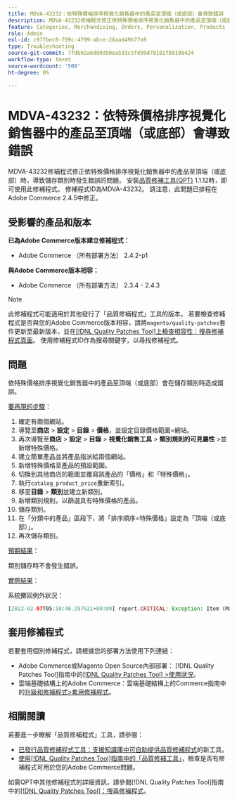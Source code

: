 ```yaml
---
title: MDVA-43232：依特殊價格排序視覺化銷售器中的產品至頂端（或底部）會導致錯誤
description: MDVA-43232修補程式修正依特殊價格排序視覺化銷售器中的產品至頂端（或底部）時，導致儲存類別時發生錯誤的問題。 安裝[Quality Patches Tool (QPT)](https://experienceleague.adobe.com/zh-hant/docs/commerce-operations/tools/quality-patches-tool/quality-patches-tool-to-self-serve-quality-patches) 1.1.12後，即可使用此修補程式。 修補程式ID為MDVA-43232。 請注意，此問題已排程在Adobe Commerce 2.4.5中修正。
feature: Categories, Merchandising, Orders, Personalization, Products
role: Admin
exl-id: c977bec8-f99c-4799-abce-26aad49b77e8
type: Troubleshooting
source-git-commit: 7fdb02a6d89d50ea593c5fd99d78101f89198424
workflow-type: tm+mt
source-wordcount: '509'
ht-degree: 0%

---
```


# MDVA-43232：依特殊價格排序視覺化銷售器中的產品至頂端（或底部）會導致錯誤

MDVA-43232修補程式修正依特殊價格排序視覺化銷售器中的產品至頂端（或底部）時，導致儲存類別時發生錯誤的問題。 安裝[品質修補工具(QPT)](https://experienceleague.adobe.com/zh-hant/docs/commerce-operations/tools/quality-patches-tool/quality-patches-tool-to-self-serve-quality-patches) 1.1.12時，即可使用此修補程式。 修補程式ID為MDVA-43232。 請注意，此問題已排程在Adobe Commerce 2.4.5中修正。

## 受影響的產品和版本

**已為Adobe Commerce版本建立修補程式：**

* Adobe Commerce （所有部署方法） 2.4.2-p1

**與Adobe Commerce版本相容：**

* Adobe Commerce （所有部署方法） 2.3.4 - 2.4.3

>[!NOTE]
>
>此修補程式可能適用於其他發行了「品質修補程式」工具的版本。 若要檢查修補程式是否與您的Adobe Commerce版本相容，請將`magento/quality-patches`套件更新至最新版本，並在[[!DNL Quality Patches Tool]上檢查相容性：搜尋修補程式頁面](https://experienceleague.adobe.com/zh-hant/docs/commerce-operations/tools/quality-patches-tool/quality-patches-tool-to-self-serve-quality-patches)。 使用修補程式ID作為搜尋關鍵字，以尋找修補程式。

## 問題

依特殊價格排序視覺化銷售器中的產品至頂端（或底部）會在儲存類別時造成錯誤。

<u>要再現的步驟</u>：

1. 確定有兩個網站。
1. 導覽至&#x200B;**商店** > **設定** > **目錄** > **價格**，並設定目錄價格範圍=網站。
1. 再次導覽至&#x200B;**商店** > **設定** > **目錄** > **視覺化銷售工具** > **類別規則的可見屬性** >並新增特殊價格。
1. 建立簡單產品並將產品指派給兩個網站。
1. 新增特殊價格至產品的預設範圍。
1. 切換到其他商店的範圍並覆寫該產品的「價格」和「特殊價格」。
1. 執行`catalog_product_price`重新索引。
1. 移至&#x200B;**目錄** > **類別**&#x200B;並建立新類別。
1. 新增類別規則，以篩選具有特殊價格的產品。
1. 儲存類別。
1. 在「分類中的產品」區段下，將「排序順序=特殊價格」設定為「頂端（或底部）」。
1. 再次儲存類別。

<u>預期結果</u>：

類別儲存時不會發生錯誤。

<u>實際結果</u>：

系統擲回例外狀況：

```php
[2022-02-07T05:58:46.297621+00:00] report.CRITICAL: Exception: Item (Magento\Catalog\Model\Product\Interceptor) with the same ID "1" already exists. in /lib/internal/Magento/Framework/Data/Collection.php:407
```

## 套用修補程式

若要套用個別修補程式，請根據您的部署方法使用下列連結：

* Adobe Commerce或Magento Open Source內部部署： [!DNL Quality Patches Tool]指南中的[[!DNL Quality Patches Tool] >使用狀況](/help/tools/quality-patches-tool/usage.md)。
* 雲端基礎結構上的Adobe Commerce：雲端基礎結構上的Commerce指南中的[升級和修補程式>套用修補程式](https://experienceleague.adobe.com/docs/commerce-cloud-service/user-guide/develop/upgrade/apply-patches.html?lang=zh-Hant)。

## 相關閱讀

若要進一步瞭解「品質修補程式」工具，請參閱：

* [已發行品質修補程式工具：支援知識庫中可自助提供品質修補程式](https://experienceleague.adobe.com/zh-hant/docs/commerce-operations/tools/quality-patches-tool/quality-patches-tool-to-self-serve-quality-patches)的新工具。
* [使用[!DNL Quality Patches Tool]指南中的「品質修補工具」](/help/tools/quality-patches-tool/patches-available-in-qpt/check-patch-for-magento-issue-with-magento-quality-patches.md)，檢查是否有修補程式可用於您的Adobe Commerce問題。

如需QPT中其他修補程式的詳細資訊，請參閱[!DNL Quality Patches Tool]指南中的[[!DNL Quality Patches Tool]：搜尋修補程式](https://experienceleague.adobe.com/tools/commerce-quality-patches/index.html?lang=zh-Hant)。
